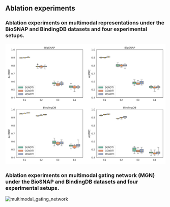 ## Ablation experiments

### Ablation experiments on multimodal representations under the BioSNAP and BindingDB datasets and four experimental setups.
![ablation_multimodal](./Ablation_multimodal.png)

### Ablation experiments on multimodal gating network (MGN) under the BioSNAP and BindingDB datasets and four experimental setups.
![multimodal_gating_network](Ablatiion_mgn.png)
